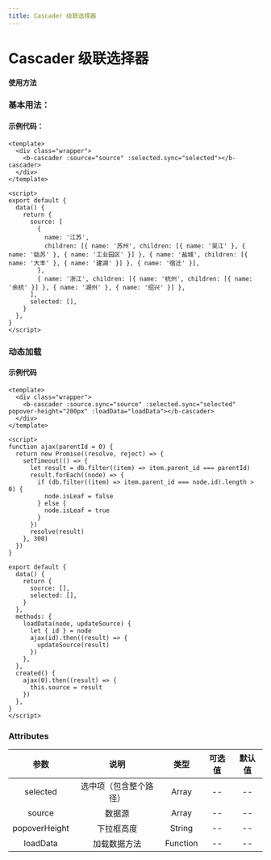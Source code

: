 ```yaml
---
title: Cascader 级联选择器
---
```


# Cascader 级联选择器

**使用方法**

### 基本用法：

<ClientOnly>
<cascader-demo-common></cascader-demo-common>
</ClientOnly>

#### 示例代码：

```vue
<template>
  <div class="wrapper">
    <b-cascader :source="source" :selected.sync="selected"></b-cascader>
  </div>
</template>

<script>
export default {
  data() {
    return {
      source: [
        {
          name: '江苏',
          children: [{ name: '苏州', children: [{ name: '吴江' }, { name: '姑苏' }, { name: '工业园区' }] }, { name: '盐城', children: [{ name: '大丰' }, { name: '建湖' }] }, { name: '宿迁' }],
        },
        { name: '浙江', children: [{ name: '杭州', children: [{ name: '余杭' }] }, { name: '湖州' }, { name: '绍兴' }] },
      ],
      selected: [],
    }
  },
}
</script>
```

### 动态加载

<ClientOnly>
<cascader-demo-load></cascader-demo-load>
</ClientOnly>

#### 示例代码

```vue
<template>
  <div class="wrapper">
    <b-cascader :source.sync="source" :selected.sync="selected" popover-height="200px" :loadData="loadData"></b-cascader>
  </div>
</template>

<script>
function ajax(parentId = 0) {
  return new Promise((resolve, reject) => {
    setTimeout(() => {
      let result = db.filter((item) => item.parent_id === parentId)
      result.forEach((node) => {
        if (db.filter((item) => item.parent_id === node.id).length > 0) {
          node.isLeaf = false
        } else {
          node.isLeaf = true
        }
      })
      resolve(result)
    }, 300)
  })
}

export default {
  data() {
    return {
      source: [],
      selected: [],
    }
  },
  methods: {
    loadData(node, updateSource) {
      let { id } = node
      ajax(id).then((result) => {
        updateSource(result)
      })
    },
  },
  created() {
    ajax(0).then((result) => {
      this.source = result
    })
  },
}
</script>
```

### Attributes

|     参数      |          说明          |   类型   | 可选值 | 默认值 |
| :-----------: | :--------------------: | :------: | :----: | :----: |
|   selected    | 选中项（包含整个路径） |  Array   |   --   |   --   |
|    source     |         数据源         |  Array   |   --   |   --   |
| popoverHeight |       下拉框高度       |  String  |   --   |   --   |
|   loadData    |      加载数据方法      | Function |   --   |   --   |
